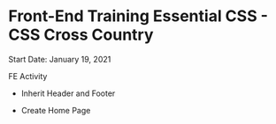 # Front-End Training Essential CSS - CSS Cross Country

Start Date: January 19, 2021

FE Activity

- Inherit Header and Footer

- Create Home Page
